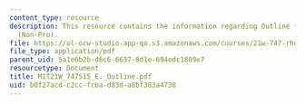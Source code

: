 ```yaml
---
content_type: resource
description: This resource contains the information regarding Outline for Framing
  (Non-Pro).
file: https://ol-ocw-studio-app-qa.s3.amazonaws.com/courses/21w-747-rhetoric-spring-2015/b0f27acdc2ccfcbad83da8bf383a4738_MIT21W_747S15_E._Outline.pdf
file_type: application/pdf
parent_uid: 5a1e6b2b-d6c6-6637-8d1e-694edc1809e7
resourcetype: Document
title: MIT21W_747S15_E._Outline.pdf
uid: b0f27acd-c2cc-fcba-d83d-a8bf383a4738
---
```

